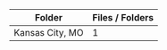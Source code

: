 | Folder          |   Files / Folders |
|-----------------|-------------------|
| Kansas City, MO |                 1 |